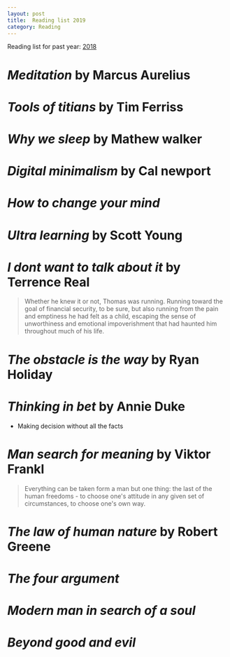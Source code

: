 ```yaml
---
layout: post
title:  Reading list 2019
category: Reading
---
```


Reading list for past year: [2018](../Reading-list-2018/)

# *Meditation* by Marcus Aurelius

# *Tools of titians* by Tim Ferriss

# *Why we sleep* by Mathew walker

# *Digital minimalism* by Cal newport

# *How to change your mind*

# *Ultra learning* by Scott Young

# *I dont want to talk about it* by Terrence Real
> Whether he knew it or not, Thomas was running. Running toward the goal of financial security, to be sure, but also running from the pain and emptiness he had felt as a child, escaping the sense of unworthiness and emotional impoverishment that had haunted him throughout much of his life.

# *The obstacle is the way* by Ryan Holiday

# *Thinking in bet* by Annie Duke
- Making decision without all the facts

# *Man search for meaning* by Viktor Frankl 
> Everything can be taken form a man but one thing: the last of the human freedoms - to choose one's attitude in any given set of circumstances, to choose one's own way.

# *The law of human nature* by Robert Greene

# *The four argument*

# *Modern man in search of a soul*

# *Beyond good and evil*


